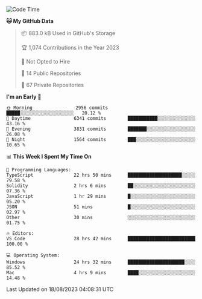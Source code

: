 <!--START_SECTION:waka-->
![Code Time](http://img.shields.io/badge/Code%20Time-4%2C471%20hrs%2037%20mins-blue)

**🐱 My GitHub Data** 

> 📦 883.0 kB Used in GitHub's Storage 
 > 
> 🏆 1,074 Contributions in the Year 2023
 > 
> 🚫 Not Opted to Hire
 > 
> 📜 14 Public Repositories 
 > 
> 🔑 67 Private Repositories 
 > 
**I'm an Early 🐤** 

```text
🌞 Morning                2956 commits        █████░░░░░░░░░░░░░░░░░░░░   20.12 % 
🌆 Daytime                6341 commits        ███████████░░░░░░░░░░░░░░   43.16 % 
🌃 Evening                3831 commits        ███████░░░░░░░░░░░░░░░░░░   26.08 % 
🌙 Night                  1564 commits        ███░░░░░░░░░░░░░░░░░░░░░░   10.65 % 
```


📊 **This Week I Spent My Time On** 

```text
💬 Programming Languages: 
TypeScript               22 hrs 50 mins      ████████████████████░░░░░   79.58 % 
Solidity                 2 hrs 6 mins        ██░░░░░░░░░░░░░░░░░░░░░░░   07.36 % 
JavaScript               1 hr 29 mins        █░░░░░░░░░░░░░░░░░░░░░░░░   05.20 % 
JSON                     51 mins             █░░░░░░░░░░░░░░░░░░░░░░░░   02.97 % 
Other                    30 mins             ░░░░░░░░░░░░░░░░░░░░░░░░░   01.75 % 

🔥 Editors: 
VS Code                  28 hrs 42 mins      █████████████████████████   100.00 % 

💻 Operating System: 
Windows                  24 hrs 32 mins      █████████████████████░░░░   85.52 % 
Mac                      4 hrs 9 mins        ████░░░░░░░░░░░░░░░░░░░░░   14.48 % 
```


 Last Updated on 18/08/2023 04:08:31 UTC
<!--END_SECTION:waka-->

